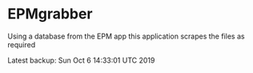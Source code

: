 # EPMgrabber
Using a database from the EPM app this application scrapes the files as required


Latest backup: Sun Oct 6 14:33:01 UTC 2019
